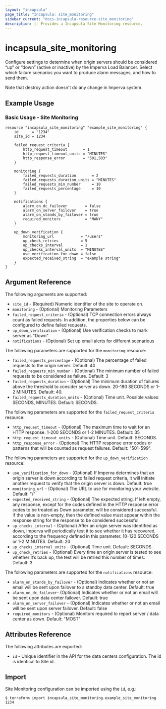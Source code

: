 ```yaml
---
layout: "incapsula"
page_title: "Incapsula: site_monitoring"
sidebar_current: "docs-incapsula-resource-site_monitoring"
description: |- Provides a Incapsula Site Monitoring resource.
---
```


# incapsula_site_monitoring

Configure settings to determine when origin servers should be considered “up” or “down” (active or inactive) by the Imperva Load Balancer. 
Select which failure scenarios you want to produce alarm messages, and how to send them.

Note that destroy action doesn't do any change in Imperva system.

## Example Usage

### Basic Usage - Site Monitoring

```hcl
resource "incapsula_site_monitoring" "example_site_monitoring" {
    id      = "1234"
    site_id = 1234

    failed_request_criteria {
        http_request_timeout       = 1
        http_request_timeout_units = "MINUTES"
        http_response_error        = "501,503"
    }

    monitoring {
        failed_requests_duration       = 2
        failed_requests_duration_units = "MINUTES"
        failed_requests_min_number     = 10
        failed_requests_percentage     = 10
    }

    notifications {
        alarm_on_dc_failover        = false
        alarm_on_server_failover    = true
        alarm_on_stands_by_failover = true
        required_monitors           = "MANY"
    }

    up_down_verification {
        monitoring_url            = "/users"
        up_check_retries          = 5
        up_checks_interval        = 1
        up_checks_interval_units  = "MINUTES"
        use_verification_for_down = false
        expected_received_string  = "example string"
    }
}
```

## Argument Reference

The following arguments are supported:

* `site_id` - (Required) Numeric identifier of the site to operate on.
* `monitoring` - (Optional) Monitoring Parameters
* `failed_request_criteria` - (Optional) TCP connection errors always count as failed requests. In addition, the properties below can be configured to define failed requests.
* `up_down_verification` - (Optional) Use verification checks to mark server as "Down"
* `notifications` - (Optional) Set up email alerts for different scenarious

The following parameters are supported for the `monitoring` resource:

* `failed_requests_percentage` - (Optional) The percentage of failed requests to the origin server. Default: 40
* `failed_requests_min_number` - (Optional) The minimum number of failed requests to be considered as failure. Default: 3
* `failed_requests_duration` - (Optional) The minimum duration of failures above the threshold to consider server as down. 20-180 SECONDS or 1-2 MINUTES. Default: 40.
* `failed_requests_duration_units` - (Optional) Time unit. Possible values: SECONDS, MINUTES. Default: SECONDS.


The following parameters are supported for the `failed_request_criteria` resource:
* `http_request_timeout` - (Optional) The maximum time to wait for an HTTP response. 1-200 SECONDS or 1-2 MINUTES. Default: 35
* `http_request_timeout_units` - (Optional) Time unit. Default: SECONDS.
* `http_response_error` - (Optional) The HTTP response error codes or patterns that will be counted as request failures. Default: "501-599".


The following parameters are supported for the `up_down_verification` resource:
* `use_verification_for_down` - (Optional) If Imperva determines that an origin server is down according to failed request criteria, it will initiate another request to verify that the origin server is down. Default: true
* `monitoring_url` - (Optional) The URL to use for monitoring your website. Default: "/"
* `expected_received_string` - (Optional) The expected string. If left empty, any response, except for the codes defined in the HTTP response error codes to be treated as Down parameter, will be considered successful. If the value is non-empty, then the defined value must appear within the response string for the response to be considered successful.
* `up_checks_interval` - (Optional) After an origin server was identified as down, Imperva will periodically test it to see whether it has recovered, according to the frequency defined in this parameter. 10-120 SECONDS or 1-2 MINUTES. Default: 20
* `up_checks_interval_units` - (Optional) Time unit. Default: SECONDS.
* `up_check_retries` - (Optional) Every time an origin server is tested to see whether it’s back up, the test will be retried this number of times. Default: 3

The following parameters are supported for the `notifications` resource:
* `alarm_on_stands_by_failover` - (Optional) Indicates whether or not an email will be sent upon failover to a standby data center. Default: true
* `alarm_on_dc_failover`- (Optional) Indicates whether or not an email will be sent upon data center failover. Default: true
* `alarm_on_server_failover` - (Optional) Indicates whether or not an email will be sent upon server failover. Default: false
* `required_monitors` - (Optional) Monitors required to report server / data center as down. Default: "MOST"

## Attributes Reference

The following attributes are exported:

* `id` - Unique identifier in the API for the data centers configuration. The id is identical to Site id.

## Import

Site Monitoring configuration can be imported using the `id`, e.g.:

```
$ terraform import incapsula_site_monitoring.example_site_monitoring 1234
```